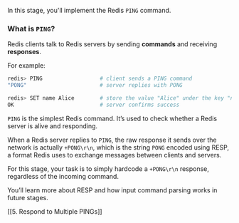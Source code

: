 In this stage, you'll implement the Redis `PING` command.

### What is `PING`?

Redis clients talk to Redis servers by sending **commands** and receiving **responses**.

For example:

```bash
redis> PING                  # client sends a PING command
"PONG"                       # server replies with PONG

redis> SET name Alice        # store the value "Alice" under the key "name"
OK                           # server confirms success
```

`PING` is the simplest Redis command. It’s used to check whether a Redis server is alive and responding.

When a Redis server replies to `PING`, the raw response it sends over the network is actually `+PONG\r\n`, which is the string `PONG` encoded using RESP, a format Redis uses to exchange messages between clients and servers.

For this stage, your task is to simply hardcode a `+PONG\r\n` response, regardless of the incoming command.

You’ll learn more about RESP and how input command parsing works in future stages.

[[5. Respond to Multiple PINGs]]